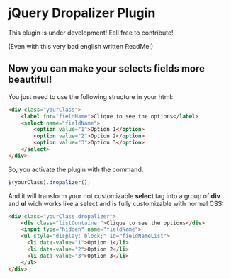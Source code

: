 jQuery Dropalizer Plugin
========================

This plugin is under development! Fell free to contribute!

(Even with this very bad english written ReadMe!)

## Now you can make your selects fields more beautiful!

You just need to use the following structure in your html:

```html
<div class="yourClass">
	<label for="fieldName">Clique to see the options</label>
	<select name="fieldName">
		<option value="1">Option 1</option>
		<option value="2">Option 2</option>
		<option value="3">Option 3</option>
	</select>
</div>
```

So, you activate the plugin with the command:

```javascript
$(yourClass).dropalizer();
```

And it will transform your not customizable **select** tag into a group of **div** and **ul** wich works like a select and is fully customizable with normal CSS:

```html
<div class="yourClass dropalizer">
	<div class="listContainer">Clique to see the options</div>
	<input type="hidden" name="fieldName">
	<ul style="display: block;" id="fieldNameList">
	  <li data-value="1">Option 1</li>
	  <li data-value="2">Option 2</li>
	  <li data-value="3">Option 3</li>
	</ul>
</div>
```
